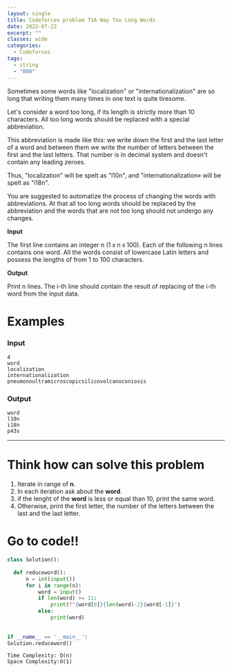 ```yaml
---
layout: single
title: Codeforces problem 71A Way Too Long Words
date: 2022-07-22
excerpt: ""
classes: wide
categories:
  - Codeforces
tags:
  - string
  - "800"
---
```


Sometimes some words like "localization" or "internationalization" are so long that writing them many times in one text is quite tiresome.

Let's consider a word too long, if its length is strictly more than 10 characters. All too long words should be replaced with a special abbreviation.

This abbreviation is made like this: we write down the first and the last letter of a word and between them we write the number of letters between the first and the last letters. That number is in decimal system and doesn't contain any leading zeroes.

Thus, "localization" will be spelt as "l10n", and "internationalization» will be spelt as "i18n".

You are suggested to automatize the process of changing the words with abbreviations. At that all too long words should be replaced by the abbreviation and the words that are not too long should not undergo any changes.

**Input**

The first line contains an integer n (1 ≤ n ≤ 100). Each of the following n lines contains one word. All the words consist of lowercase Latin letters and possess the lengths of from 1 to 100 characters.

**Output**

Print n lines. The i-th line should contain the result of replacing of the i-th word from the input data.


# Examples

### **Input**
```
4
word
localization
internationalization
pneumonoultramicroscopicsilicovolcanoconiosis
```
### **Output**
```
word
l10n
i18n
p43s
```
---

# Think how can solve this problem
1. Iterate in range of **n**.
2. In each iteration ask about the **word**.
3. if the lenght of the **word** is less or equal than 10, print the same word.
4. Otherwise, print the first letter, the number of the letters between the last and the last letter.

    
# Go to code!!

```python
class Solution():
      
  def reduceword():
      n = int(input())
      for i in range(n):
          word = input()
          if len(word) >= 11:
              print(f"{word[0]}{len(word)-2}{word[-1]}")
          else:
              print(word)
            
    
if __name__ == '__main__':
Solution.reduceword()
```
```
Time Complexity: O(n)
Space Complexity:O(1)
```
